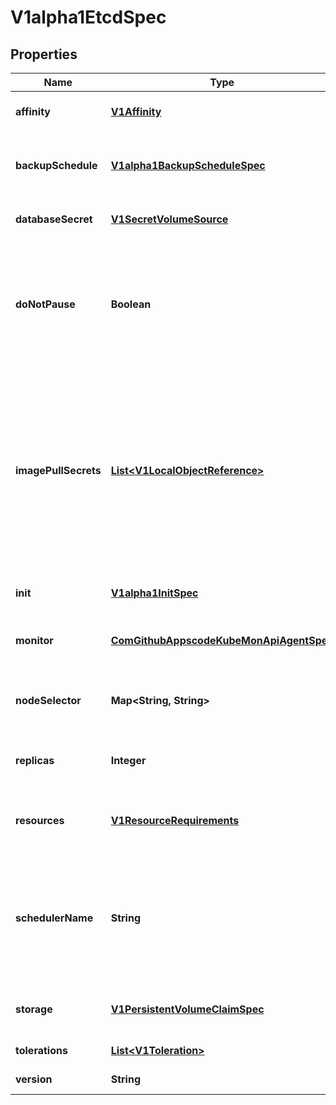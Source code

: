 
# V1alpha1EtcdSpec

## Properties
Name | Type | Description | Notes
------------ | ------------- | ------------- | -------------
**affinity** | [**V1Affinity**](V1Affinity.md) | If specified, the pod&#39;s scheduling constraints |  [optional]
**backupSchedule** | [**V1alpha1BackupScheduleSpec**](V1alpha1BackupScheduleSpec.md) | BackupSchedule spec to specify how database backup will be taken |  [optional]
**databaseSecret** | [**V1SecretVolumeSource**](V1SecretVolumeSource.md) | Database authentication secret |  [optional]
**doNotPause** | **Boolean** | If DoNotPause is true, controller will prevent to delete this Postgres object. Controller will create same Postgres object and ignore other process. |  [optional]
**imagePullSecrets** | [**List&lt;V1LocalObjectReference&gt;**](V1LocalObjectReference.md) | ImagePullSecrets is an optional list of references to secrets in the same namespace to use for pulling any of the images used by this PodSpec. If specified, these secrets will be passed to individual puller implementations for them to use. |  [optional]
**init** | [**V1alpha1InitSpec**](V1alpha1InitSpec.md) | Init is used to initialize database |  [optional]
**monitor** | [**ComGithubAppscodeKubeMonApiAgentSpec**](ComGithubAppscodeKubeMonApiAgentSpec.md) | Monitor is used monitor database instance |  [optional]
**nodeSelector** | **Map&lt;String, String&gt;** | NodeSelector is a selector which must be true for the pod to fit on a node |  [optional]
**replicas** | **Integer** | Number of instances to deploy for a Etcd database. |  [optional]
**resources** | [**V1ResourceRequirements**](V1ResourceRequirements.md) | Compute Resources required by the sidecar container. |  [optional]
**schedulerName** | **String** | If specified, the pod will be dispatched by specified scheduler. If not specified, the pod will be dispatched by default scheduler. |  [optional]
**storage** | [**V1PersistentVolumeClaimSpec**](V1PersistentVolumeClaimSpec.md) | Storage spec to specify how storage shall be used. |  [optional]
**tolerations** | [**List&lt;V1Toleration&gt;**](V1Toleration.md) | If specified, the pod&#39;s tolerations. |  [optional]
**version** | **String** | Version of Etcd to be deployed. | 



